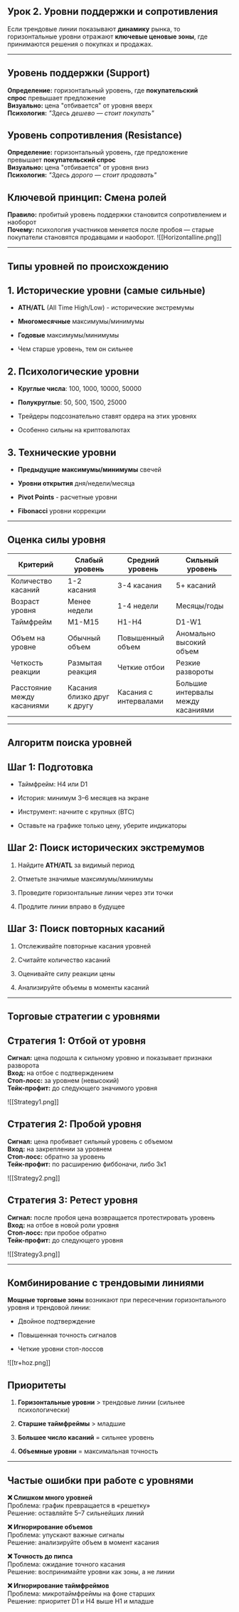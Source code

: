 ## Урок 2. Уровни поддержки и сопротивления

Если трендовые линии показывают **динамику** рынка, то горизонтальные уровни отражают **ключевые ценовые зоны**, где принимаются решения о покупках и продажах.

---
## Уровень поддержки (Support)

**Определение:** горизонтальный уровень, где **покупательский спрос** превышает предложение  
**Визуально:** цена "отбивается" от уровня вверх  
**Психология:** _"Здесь дешево — стоит покупать"_
## Уровень сопротивления (Resistance)

**Определение:** горизонтальный уровень, где предложение превышает **покупательский спрос**  
**Визуально:** цена "отбивается" от уровня вниз  
**Психология:** _"Здесь дорого — стоит продавать"_
## Ключевой принцип: Смена ролей

**Правило:** пробитый уровень поддержки становится сопротивлением и наоборот  
**Почему:** психология участников меняется после пробоя — старые покупатели становятся продавцами и наоборот.
![[Horizontalline.png]]

---
## Типы уровней по происхождению

## 1. Исторические уровни (самые сильные)

- **ATH/ATL** (All Time High/Low) - исторические экстремумы
    
- **Многомесячные** максимумы/минимумы
    
- **Годовые** максимумы/минимумы
    
- Чем старше уровень, тем он сильнее

## 2. Психологические уровни

- **Круглые числа**: 100, 1000, 10000, 50000
    
- **Полукруглые**: 50, 500, 1500, 25000
    
- Трейдеры подсознательно ставят ордера на этих уровнях
    
- Особенно сильны на криптовалютах

## 3. Технические уровни

- **Предыдущие максимумы/минимумы** свечей
    
- **Уровни открытия** дня/недели/месяца
    
- **Pivot Points** - расчетные уровни
    
- **Fibonacci** уровни коррекции

---
## Оценка силы уровня

| Критерий                   | Слабый уровень              | Средний уровень       | Сильный уровень                   |
| -------------------------- | --------------------------- | --------------------- | --------------------------------- |
| Количество касаний         | 1-2 касания                 | 3-4 касания           | 5+ касаний                        |
| Возраст уровня             | Менее недели                | 1-4 недели            | Месяцы/годы                       |
| Таймфрейм                  | M1-M15                      | H1-H4                 | D1-W1                             |
| Объем на уровне            | Обычный объем               | Повышенный объем      | Аномально высокий объем           |
| Четкость реакции           | Размытая реакция            | Четкие отбои          | Резкие развороты                  |
| Расстояние между касаниями | Касания близко друг к другу | Касания с интервалами | Большие интервалы между касаниями |

---
## Алгоритм поиска уровней
## Шаг 1: Подготовка

- Таймфрейм: H4 или D1
    
- История: минимум 3–6 месяцев на экране
    
- Инструмент: начните с крупных (BTC)
    
- Оставьте на графике только цену, уберите индикаторы
## Шаг 2: Поиск исторических экстремумов

1. Найдите **ATH/ATL** за видимый период
    
2. Отметьте значимые максимумы/минимумы
    
3. Проведите горизонтальные линии через эти точки
    
4. Продлите линии вправо в будущее
## Шаг 3: Поиск повторных касаний

1. Отслеживайте повторные касания уровней
    
2. Считайте количество касаний
    
3. Оценивайте силу реакции цены
    
4. Анализируйте объемы в моменты касаний

---
## Торговые стратегии с уровнями

## Стратегия 1: Отбой от уровня

**Сигнал:** цена подошла к сильному уровню и показывает признаки разворота  
**Вход:** на отбое с подтверждением  
**Стоп-лосс:** за уровнем (невысокий)  
**Тейк-профит:** до следующего значимого уровня

![[Strategy1.png]]
## Стратегия 2: Пробой уровня

**Сигнал:** цена пробивает сильный уровень с объемом  
**Вход:** на закреплении за уровнем  
**Стоп-лосс:** обратно за уровень  
**Тейк-профит:** по расширению фиббоначи, либо 3к1

![[Strategy2.png]]
## Стратегия 3: Ретест уровня

**Сигнал:** после пробоя цена возвращается протестировать уровень  
**Вход:** на отбое в новой роли уровня  
**Стоп-лосс:** при пробое обратно  
**Тейк-профит:** до следующего уровня

![[Strategy3.png]]

---
## Комбинирование с трендовыми линиями

**Мощные торговые зоны** возникают при пересечении горизонтального уровня и трендовой линии:

- Двойное подтверждение
    
- Повышенная точность сигналов
    
- Четкие уровни стоп-лоссов

![[tr+hoz.png]]
## Приоритеты

1. **Горизонтальные уровни** > трендовые линии (сильнее психологически)
    
2. **Старшие таймфреймы** > младшие
    
3. **Большее число касаний** = сильнее уровень
    
4. **Объемные уровни** = максимальная точность

---
## Частые ошибки при работе с уровнями

**❌ Слишком много уровней**  
Проблема: график превращается в «решетку»  
Решение: оставляйте 5–7 сильнейших линий

**❌ Игнорирование объемов**  
Проблема: упускают важные сигналы  
Решение: анализируйте объем в момент касания

**❌ Точность до пипса**  
Проблема: ожидание точного касания  
Решение: воспринимайте уровни как зоны, а не линии

**❌ Игнорирование таймфреймов**  
Проблема: микротаймфреймы на фоне старших  
Решение: приоритет D1 и H4 выше H1 и младше


